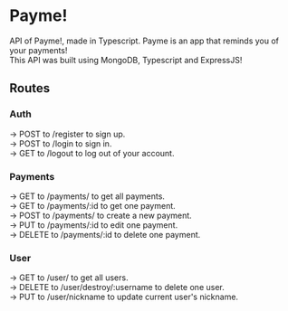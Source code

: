 # Payme!
API of Payme!, made in Typescript. Payme is an app that reminds you of your payments! <br/>
This API was built using MongoDB, Typescript and ExpressJS!

## Routes
### Auth
-> POST to /register to sign up. <br />
-> POST to /login to sign in. <br />
-> GET to /logout to log out of your account. <br />

### Payments
-> GET to /payments/ to get all payments. <br />
-> GET to /payments/:id to get one payment. <br />
-> POST to /payments/ to create a new payment. <br />
-> PUT to /payments/:id to edit one payment. <br />
-> DELETE to /payments/:id to delete one payment. <br />

### User
-> GET to /user/ to get all users. <br />
-> DELETE to /user/destroy/:username to delete one user. <br />
-> PUT to /user/nickname to update current user's nickname. <br />
